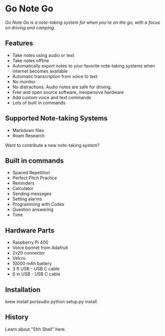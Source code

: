 # Go Note Go

_Go Note Go is a note-taking system for when you're on the go, with a focus on driving and camping._

## Features

* Take notes using audio or text
* Take notes offline
* Automatically export notes to your favorite note-taking systems when internet becomes available
* Automatic transcription from voice to text
* No monitor.
* No distractions. Audio notes are safe for driving.
* Free and open source software, inexpensive hardware
* Add custom voice and text commands
* Lots of built in commands

## Supported Note-taking Systems

* Markdown files
* Roam Research

Want to contribute a new note-taking system?

## Built in commands

* Spaced Repetition
* Perfect Pitch Practice
* Reminders
* Calculator
* Sending messages
* Setting alarms
* Programming with Codex
* Question answering
* Time

## Hardware Parts

* Raspberry Pi 400
* Voice bonnet from Adafruit
* 2x20 connector
* Velcro
* 10000 mAh battery
* 3 ft USB - USB C cable
* 6 in USB - USB C cable

## Installation

brew install portaudio
python setup.py install

## History

Learn about "Shh Shell" here.
